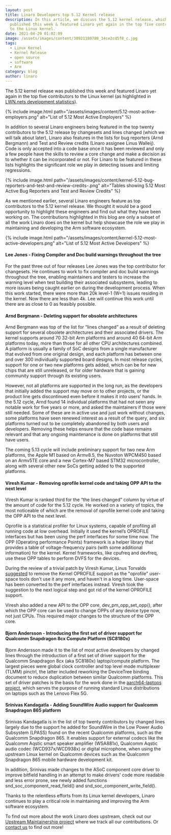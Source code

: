 ```yaml
---
layout: post
title: Linaro Developers top 5.12 Kernel release
description: In this article, we discuss the 5.12 kernel release, which was
  published this week & featured Linaro yet again in the top five contributors
  to the Linux kernel.
date: 2021-04-29 01:02:09
image: /assets/images/content/30921180788_34ce2cd5f8_c.jpg
tags:
  - Linux Kernel
  - Kernel Release
  - open source
  - software
  - Arm
category: blog
author: linaro
---
```

The 5.12 kernel release was published this week and featured Linaro yet again in the top five contributors to the Linux kernel (as highlighted in [LWN.nets development statistics](https://lwn.net/Articles/853039/)). 

{% include image.html path="/assets/images/content/5.12-most-active-employers.png" alt="List of 5.12 Most Active Employers" %}

In addition to several Linaro engineers being featured in the top twenty contributors to the 5.12 release by changesets and lines changed (which we will talk about later), Linaro also features in the lists for bug reporters (Arnd Bergmann) and Test and Review credits (Linaro assignee Linus Walleij). Code is only accepted into a code base once it has been reviewed and only a few people have the skills to review a core change and make a decision as to whether it can be incorporated or not. For Linaro to be featured in these lists highlights the significant role we play in detecting issues and limiting regressions. 

{% include image.html path="/assets/images/content/kernel-5.12-bug-reporters-and-test-and-review-credits-.png" alt="Tables showing 5.12 Most Active Bug Reporters and Test and Review Credits" %}

As we mentioned earlier, several Linaro engineers feature as top contributors to the 5.12 kernel release. We thought it would be a good opportunity to highlight these engineers and find out what they have been working on. The contributions highlighted in this blog are only a subset of all the work Linaro does on the kernel but help showcase the role we play in maintaining and developing the Arm software ecosystem.

{% include image.html path="/assets/images/content/kernel-5.12-most-active-developers.png" alt="List of 5.12 Most Active Developers" %}

#### **Lee Jones - Fixing Compiler and Doc build warnings throughout the tree**

For the past three out of four releases Lee Jones was the top contributor for changesets. He continues to work to fix compiler and doc build warnings throughout the tree, enabling maintainers and testers to increase the warning level when test building their associated subsystems, leading to more issues being caught earlier on during the development process. When this work started, there were more than 20k level-1 (W=1) issues residing in the kernel. Now there are less than 4k. Lee will continue this work until there are as close to 0 as feasibly possible.

#### **Arnd Bergmann - Deleting support for obsolete architectures**

Arnd Bergmann was top of the list for “lines changed” as a result of deleting support for several obsolete architectures and their associated drivers. The kernel supports around 70 32-bit Arm platforms and around 40 64-bit Arm platforms today, more than those for all other CPU architectures combined. A platform is usually a family of SoC designs from a single manufacturer that evolved from one original design, and each platform has between one and over 300 individually supported board designs. In most release cycles, support for one or two new platforms gets added, which can be for new chips that are still unreleased, or for older hardware that is gaining community support through its existing users.

However, not all platforms are supported in the long run, as the developers that initially added the support may move on to other projects, or the product line gets discontinued even before it makes it into users’ hands. In the 5.12 cycle, Arnd found 14 individual platforms that had not seen any notable work for five years or more, and asked the maintainers if those were still needed. Some of these are in active use and just work without changes, some platforms have seen renewed interest as a result of the query, and six platforms turned out to be completely abandoned by both users and developers. Removing these helps ensure that the code base remains relevant and that any ongoing maintenance is done on platforms that still have users.

The coming 5.13 cycle will include preliminary support for two new Arm platforms, the Apple M1 based on Armv8.5, the Nuvoton WPCM450 based on an Armv5TE core and a new Cortex-M7 based STM32 microcontroller, along with several other new SoCs getting added to the supported platforms.

#### **Viresh Kumar - Removing oprofile kernel code and taking OPP API to the next level**

Viresh Kumar is ranked third for the “the lines changed” column by virtue of the amount of code for the 5.12 cycle. He worked on a variety of topics, the most noticeable of which are the removal of oprofile kernel code and taking the OPP API to the next level.

Oprofile is a statistical profiler for Linux systems, capable of profiling all running code at low overhead. Initially it used the kernel’s OPROFILE interfaces but has been using the perf interfaces for some time now. The OPP (Operating performance Points) framework is a helper library that provides a table of voltage-frequency pairs (with some additional information) for the kernel. Kernel frameworks, like cpufreq and devfreq, use these OPP tables to perform DVFS for the devices.

During the review of a trivial patch by Viresh Kumar, Linus Torvalds [suggested](https://lore.kernel.org/lkml/CAHk-=whw9t3ZtV8iA2SJWYQS1VOJuS14P_qhj3v5-9PCBmGQww@mail.gmail.com/) to remove the Kernel OPROFILE support as the "oprofile" user-space tools don't use it any more, and haven't in a long time. User-space has been converted to the perf interfaces instead. Viresh took the suggestion to the next logical step and got rid of the kernel OPROFILE support.

Viresh also added a new API to the OPP core, dev_pm_opp_set_opp(), after which the OPP core can be used to change OPPs of any device type now, not just CPUs. This required major changes to the structure of the OPP core.

#### **Bjorn Andersson - Introducing the first set of driver support for Qualcomm Snapdragon 8cx Compute Platform (SC8180x)**

Bjorn Andersson made it to the list of most active developers by changed lines through the introduction of a first set of driver support for the Qualcomm Snapdragon 8cx (aka SC8180x) laptop/compute platform. The largest pieces were global clock controller and top level mode multiplexer (TLMM) pinctrl, the latter included reworking the DeviceTree binding document to reduce duplication between similar Qualcomm platforms. This set of driver patches is the basis for the work done in the [aarch64-laptops project](https://github.com/aarch64-laptops/debian-cdimage), which serves the purpose of running standard Linux distributions on laptops such as the Lenovo Flex 5G.

#### **Srinivas Kandagatla - Adding SoundWire Audio support for Qualcomm Snapdragon 865 platform**

Srinivas Kandagatla is in the list of top twenty contributors by changed lines largely due to the support he added for SoundWire in the Low Power Audio Subsystem (LPASS) found on the recent Qualcomm platforms, such as the Qualcomm Snapdragon 865.  It enables support for external codecs like the Qualcomm Aqstic smart speaker amplifier (WSA881x), Qualcomm Aqstic audio codec (WCD937x/WCD938x) or digital microphone, when using the upstream Linux kernel on Qualcomm devices such as the Qualcomm Snapdragon 865 mobile hardware development kit.

In addition, Srinivas made changes to the ASoC component core driver to improve bitfield handling in an attempt to make drivers' code more readable and less error prone, see newly added functions  snd_soc_component_read_field() and snd_soc_component_write_field().

Thanks to the relentless efforts from its Linux kernel developers, Linaro continues to play a critical role in maintaining and improving the Arm software ecosystem.

To find out more about the work Linaro does upstream, check out our [Upstream Maintainership project](https://linaro.atlassian.net/wiki/spaces/UM/overview) where we track all our contributions. Or [contact us](https://www.linaro.org/contact/) to find out more!